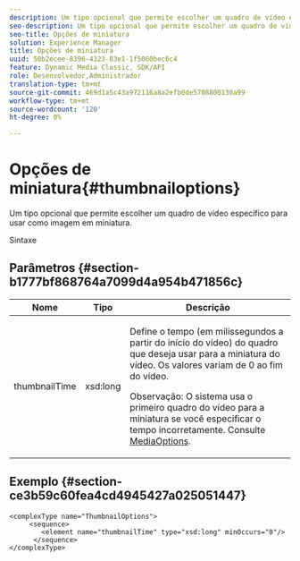 ```yaml
---
description: Um tipo opcional que permite escolher um quadro de vídeo específico para usar como imagem em miniatura.
seo-description: Um tipo opcional que permite escolher um quadro de vídeo específico para usar como imagem em miniatura.
seo-title: Opções de miniatura
solution: Experience Manager
title: Opções de miniatura
uuid: 50b2ecee-8396-4323-83e1-1f5060bec6c4
feature: Dynamic Media Classic, SDK/API
role: Desenvolvedor,Administrador
translation-type: tm+mt
source-git-commit: 469d1a5c43a972116a8a2efb0de5708800130a99
workflow-type: tm+mt
source-wordcount: '120'
ht-degree: 0%

---
```



# Opções de miniatura{#thumbnailoptions}

Um tipo opcional que permite escolher um quadro de vídeo específico para usar como imagem em miniatura.

Sintaxe

## Parâmetros {#section-b1777bf868764a7099d4a954b471856c}

<table id="table_C71FD0C995D94CE18994CDA2DC3460DF"> 
 <thead> 
  <tr> 
   <th colname="col1" class="entry"> Nome </th> 
   <th colname="col2" class="entry"> Tipo </th> 
   <th colname="col3" class="entry"> Descrição </th> 
  </tr> 
 </thead>
 <tbody> 
  <tr> 
   <td colname="col1"> <span class="codeph"> <span class="varname"> thumbnailTime</span> </span> </td> 
   <td colname="col2"> <span class="codeph"> xsd:long</span> </td> 
   <td colname="col3"> <p>Define o tempo (em milissegundos a partir do início do vídeo) do quadro que deseja usar para a miniatura do vídeo. Os valores variam de 0 ao fim do vídeo. <p>Observação: O sistema usa o primeiro quadro do vídeo para a miniatura se você especificar o tempo incorretamente. Consulte <a href="../../types/c-data-types/r-media-options.md#reference-18618fc6803a4b6e994bbb48eba93b5b" format="dita" scope="local"> MediaOptions</a>. </p></p> </td> 
  </tr> 
 </tbody> 
</table>

## Exemplo {#section-ce3b59c60fea4cd4945427a025051447}

```
<complexType name="ThumbnailOptions">
     <sequence>
        <element name="thumbnailTime" type="xsd:long" minOccurs="0"/>
      </sequence>
</complexType>
```

